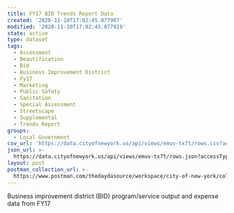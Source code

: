 ```yaml
---
title: FY17 BID Trends Report Data
created: '2020-11-10T17:02:45.077907'
modified: '2020-11-10T17:02:45.077919'
state: active
type: dataset
tags:
  - Assessment
  - Beautification
  - Bid
  - Business Improvement District
  - Fy17
  - Marketing
  - Public Safety
  - Sanitation
  - Special Assessment
  - Streetscape
  - Supplemental
  - Trends Report
groups:
  - Local Government
csv_url: 'https://data.cityofnewyork.us/api/views/emuv-tx7t/rows.csv?accessType=DOWNLOAD'
json_url: >-
  https://data.cityofnewyork.us/api/views/emuv-tx7t/rows.json?accessType=DOWNLOAD
layout: post
postman_collection_url: >-
  https://www.postman.com/thedaydasource/workspace/city-of-new-york/collection/15909983-5ce19173-559d-42f0-a581-3a705083086a
---
```

Business improvement district (BID) program/service output and expense data from FY17
